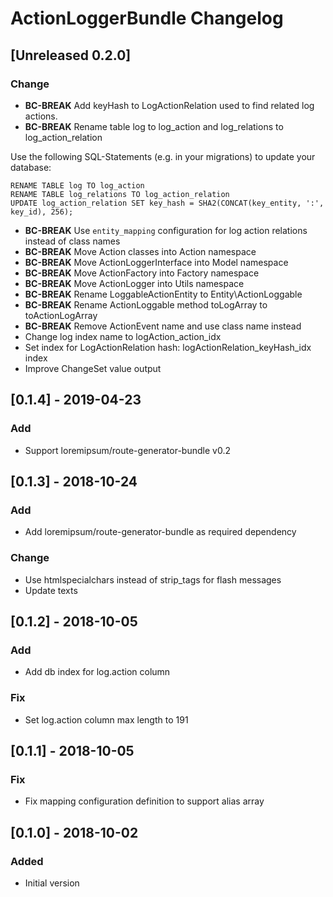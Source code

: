 # ActionLoggerBundle Changelog

## [Unreleased 0.2.0]
### Change
- **BC-BREAK** Add keyHash to LogActionRelation used to find related log actions.
- **BC-BREAK** Rename table log to log_action and log_relations to log_action_relation

Use the following SQL-Statements (e.g. in your migrations) to update your database:

    RENAME TABLE log TO log_action
    RENAME TABLE log_relations TO log_action_relation
    UPDATE log_action_relation SET key_hash = SHA2(CONCAT(key_entity, ':', key_id), 256);

- **BC-BREAK** Use `entity_mapping` configuration for log action relations instead of class names
- **BC-BREAK** Move Action classes into Action namespace
- **BC-BREAK** Move ActionLoggerInterface into Model namespace
- **BC-BREAK** Move ActionFactory into Factory namespace
- **BC-BREAK** Move ActionLogger into Utils namespace
- **BC-BREAK** Rename LoggableActionEntity to Entity\ActionLoggable
- **BC-BREAK** Rename ActionLoggable method toLogArray to toActionLogArray
- **BC-BREAK** Remove ActionEvent name and use class name instead
- Change log index name to logAction_action_idx
- Set index for LogActionRelation hash: logActionRelation_keyHash_idx index
- Improve ChangeSet value output

## [0.1.4] - 2019-04-23
### Add
- Support loremipsum/route-generator-bundle v0.2

## [0.1.3] - 2018-10-24
### Add
- Add loremipsum/route-generator-bundle as required dependency

### Change
- Use htmlspecialchars instead of strip_tags for flash messages
- Update texts

## [0.1.2] - 2018-10-05
### Add
- Add db index for log.action column

### Fix
- Set log.action column max length to 191

## [0.1.1] - 2018-10-05
### Fix
- Fix mapping configuration definition to support alias array

## [0.1.0] - 2018-10-02
### Added
- Initial version
